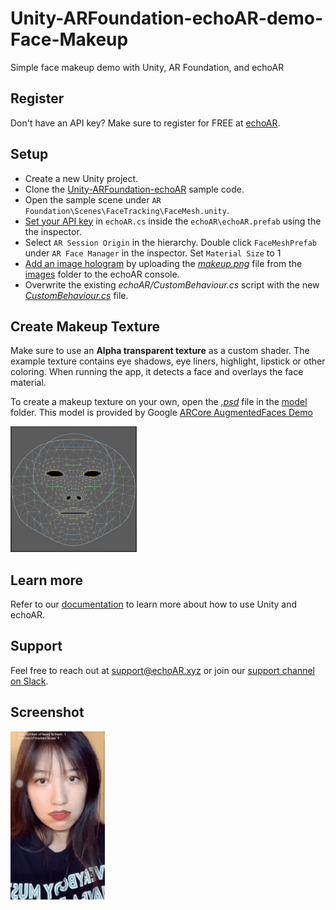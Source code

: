 # Unity-ARFoundation-echoAR-demo-Face-Makeup

Simple face makeup demo with Unity, AR Foundation, and echoAR

## Register

Don't have an API key? Make sure to register for FREE at [echoAR](https://console.echoar.xyz/#/auth/register).

## Setup

- Create a new Unity project.
- Clone the [Unity-ARFoundation-echoAR](https://github.com/echoARxyz/Unity-ARFoundation-echoAR) sample code.
- Open the sample scene under `AR Foundation\Scenes\FaceTracking\FaceMesh.unity`.
- [Set your API key](https://docs.echoar.xyz/unity/using-the-sdk) in `echoAR.cs` inside the `echoAR\echoAR.prefab` using the the inspector.
- Select `AR Session Origin` in the hierarchy. Double click `FaceMeshPrefab` under `AR Face Manager` in the inspector. Set `Material Size` to 1
- [Add an image hologram](https://docs.echoar.xyz/web-console/manage-pages/content-page/how-to-add-content) by uploading the *[makeup.png](https://github.com/VivianVKJ/Unity-ARFoundation-echoAR-Face-Makeup/blob/main/images/makeup.png)* file from the [images](https://github.com/VivianVKJ/Unity-ARFoundation-echoAR-Face-Makeup/tree/main/images) folder to the echoAR console.
- Overwrite the existing *echoAR/CustomBehaviour.cs* script with the new [*CustomBehaviour.cs*](https://github.com/VivianVKJ/Unity-ARFoundation-echoAR-Face-Makeup/blob/main/CustomBehaviour.cs) file.

## Create Makeup Texture

Make sure to use an **Alpha transparent texture** as a custom shader. The example texture contains eye shadows, eye liners, highlight, lipstick or other coloring. When running the app, it detects a face and overlays the face material. 

To create a makeup texture on your own, open the *[.psd](https://github.com/VivianVKJ/Unity-ARFoundation-echoAR-Face-Makeup/blob/main/model/canonical_face_texture.psd)* file in the [model](https://github.com/VivianVKJ/Unity-ARFoundation-echoAR-Face-Makeup/blob/main/model) folder. This model is provided by Google [ARCore AugmentedFaces Demo](https://developers.google.com/ar/develop/developer-guides/creating-assets-for-augmented-faces)

<img src="https://github.com/VivianVKJ/Unity-ARFoundation-echoAR-Face-Makeup/blob/main/demo/model.png" height=40% width=40%>

## Learn more

Refer to our [documentation](https://docs.echoar.xyz/unity/) to learn more about how to use Unity and echoAR.

## Support

Feel free to reach out at [support@echoAR.xyz](mailto:support@echoAR.xyz) or join our [support channel on Slack](https://join.slack.com/t/echoar/shared_invite/enQtNTg4NjI5NjM3OTc1LWU1M2M2MTNlNTM3NGY1YTUxYmY3ZDNjNTc3YjA5M2QyNGZiOTgzMjVmZWZmZmFjNGJjYTcxZjhhNzk3YjNhNjE).

## Screenshot

<img src="https://github.com/VivianVKJ/Unity-ARFoundation-echoAR-Face-Makeup/blob/main/demo/record.gif" height=30% width=30%>
